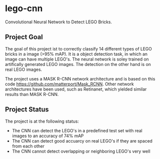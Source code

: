 # lego-cnn
Convolutional Neural Network to Detect LEGO Bricks.

## Project Goal

The goal of this project ist to correctly classify 14 different types of LEGO bricks in a image (>95% mAP). It is a object detection task, in which an image can have multiple LEGO's. The neural network is soley trained on artifically generated LEGO images. The detection on the other hand is on real LEGO images. 

The project uses a MASK R-CNN network architecture and is based on this code https://github.com/matterport/Mask_RCNN. Other network architectures have been used, such as Retinanet, which yielded similar results than MASK R-CNN.

## Project Status

The project is at the following status:
 
- The CNN can detect the LEGO's in a predefined test set with real images to an accuracy of 74% mAP
- The CNN can detect good accuarcy on real LEGO's if they are spaced from each other
- The CNN cannot detect overlapping or neighboring LEGO's very well
